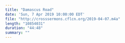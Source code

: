 ```yaml
---
title: "Damascus Road"
date: 'Sun, 7 Apr 2019 10:00:00 EDT'
file: "http://crosssermons.cflcn.org/2019-04-07.m4a"
length: "10854031"
duration: "44:48"
summary: ""
---
```

